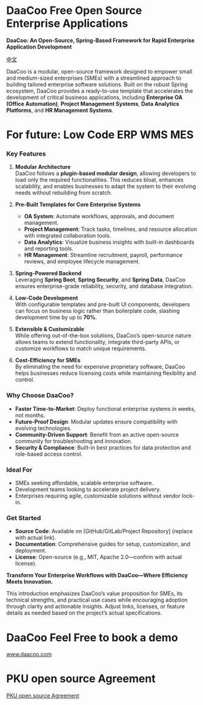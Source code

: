 # DaaCoo Free Open Source  Enterprise Applications


**DaaCoo: An Open-Source, Spring-Based Framework for Rapid Enterprise Application Development**

[中文](./README-cn.md)



DaaCoo is a modular, open-source framework designed to empower small and medium-sized enterprises (SMEs) with a streamlined approach to building tailored enterprise software solutions. Built on the robust Spring ecosystem, DaaCoo provides a ready-to-use template that accelerates the development of critical business applications, including **Enterprise OA (Office Automation)**, **Project Management Systems**, **Data Analytics Platforms**, and **HR Management Systems**.


# For future: Low Code  ERP  WMS MES

### **Key Features**
1. **Modular Architecture**  
   DaaCoo follows a **plugin-based modular design**, allowing developers to load only the required functionalities. This reduces bloat, enhances scalability, and enables businesses to adapt the system to their evolving needs without rebuilding from scratch.

2. **Pre-Built Templates for Core Enterprise Systems**  
   - **OA System**: Automate workflows, approvals, and document management.  
   - **Project Management**: Track tasks, timelines, and resource allocation with integrated collaboration tools.  
   - **Data Analytics**: Visualize business insights with built-in dashboards and reporting tools.  
   - **HR Management**: Streamline recruitment, payroll, performance reviews, and employee lifecycle management.  

3. **Spring-Powered Backend**  
   Leveraging **Spring Boot**, **Spring Security**, and **Spring Data**, DaaCoo ensures enterprise-grade reliability, security, and database integration.  

4. **Low-Code Development**  
   With configurable templates and pre-built UI components, developers can focus on business logic rather than boilerplate code, slashing development time by up to **70%**.  

5. **Extensible & Customizable**  
   While offering out-of-the-box solutions, DaaCoo’s open-source nature allows teams to extend functionality, integrate third-party APIs, or customize workflows to match unique requirements.  

6. **Cost-Efficiency for SMEs**  
   By eliminating the need for expensive proprietary software, DaaCoo helps businesses reduce licensing costs while maintaining flexibility and control.  

### **Why Choose DaaCoo?**
- **Faster Time-to-Market**: Deploy functional enterprise systems in weeks, not months.  
- **Future-Proof Design**: Modular updates ensure compatibility with evolving technologies.  
- **Community-Driven Support**: Benefit from an active open-source community for troubleshooting and innovation.  
- **Security & Compliance**: Built-in best practices for data protection and role-based access control.  

### **Ideal For**
- SMEs seeking affordable, scalable enterprise software.  
- Development teams looking to accelerate project delivery.  
- Enterprises requiring agile, customizable solutions without vendor lock-in.  

### **Get Started**
- **Source Code**: Available on [GitHub/GitLab/Project Repository] (replace with actual link).  
- **Documentation**: Comprehensive guides for setup, customization, and deployment.  
- **License**: Open-source (e.g., MIT, Apache 2.0—confirm with actual license).  

**Transform Your Enterprise Workflows with DaaCoo—Where Efficiency Meets Innovation.**  


This introduction emphasizes DaaCoo’s value proposition for SMEs, its technical strengths, and practical use cases while encouraging adoption through clarity and actionable insights. Adjust links, licenses, or feature details as needed based on the project’s actual specifications.

# DaaCoo  Feel Free to book a demo 
www.daacoo.com

# PKU open source Agreement

[PKU open source Agreement](https://www.gitpp.com/pkuLicense/pku-open-source-license)
